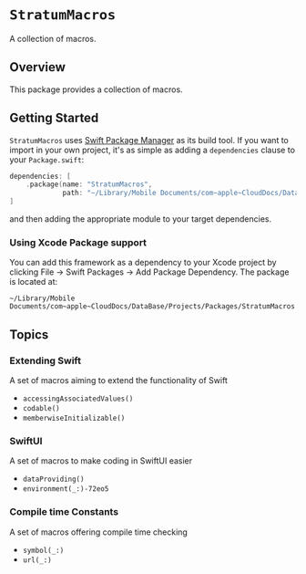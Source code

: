 # ``StratumMacros``

A collection of macros.


## Overview

This package provides a collection of macros.


## Getting Started

`StratumMacros` uses [Swift Package Manager](https://www.swift.org/documentation/package-manager/) as its build tool. If you want to import in your own project, it's as simple as adding a `dependencies` clause to your `Package.swift`:
```swift
dependencies: [
    .package(name: "StratumMacros", 
             path: "~/Library/Mobile Documents/com~apple~CloudDocs/DataBase/Projects/Packages/StratumMacros")
]
```
and then adding the appropriate module to your target dependencies.

### Using Xcode Package support

You can add this framework as a dependency to your Xcode project by clicking File -> Swift Packages -> Add Package Dependency. The package is located at:
```
~/Library/Mobile Documents/com~apple~CloudDocs/DataBase/Projects/Packages/StratumMacros
```

## Topics

### Extending Swift
A set of macros aiming to extend the functionality of Swift

- ``accessingAssociatedValues()``
- ``codable()``
- ``memberwiseInitializable()``

### SwiftUI
A set of macros to make coding in SwiftUI easier

- ``dataProviding()``
- ``environment(_:)-72eo5``

### Compile time Constants
A set of macros offering compile time checking

- ``symbol(_:)``
- ``url(_:)``
